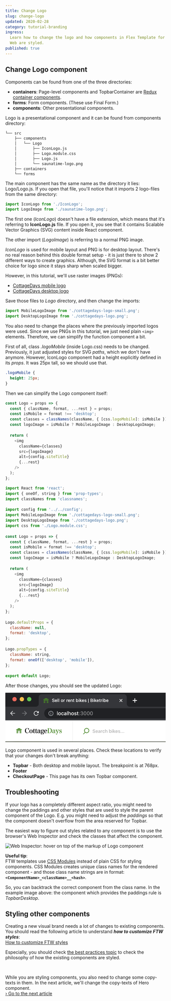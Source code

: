 ```yaml
---
title: Change Logo
slug: change-logo
updated: 2020-02-28
category: tutorial-branding
ingress:
  Learn how to change the logo and how components in Flex Template for
  Web are styled.
published: true
---
```


## Change Logo component

Components can be found from one of the three directories:

- **containers**: Page-level components and TopbarContainer are
  [Redux container components](https://redux.js.org/basics/usage-with-react#presentational-and-container-components).
- **forms**: Form components. (These use Final Form.)
- **components**: Other presentational components.

Logo is a presentational component and it can be found from components
directory:

```shell
└── src
    ├── components
    │   └── Logo
    │       ├── IconLogo.js
    │       ├── Logo.module.css
    │       ├── Logo.js
    │       └── saunatime-logo.png
    ├── containers
    └── forms
```

The main component has the same name as the directory it lies:
Logo/Logo.js. If you open that file, you'll notice that it imports 2
logo-files from the same directory:

```js
import IconLogo from './IconLogo';
import LogoImage from './saunatime-logo.png';
```

The first one (_IconLogo_) doesn't have a file extension, which means
that it's referring to **IconLogo.js** file. If you open it, you see
that it contains Scalable Vector Graphics (SVG) content inside React
component.

The other import (_LogoImage_) is referring to a normal PNG image.

_IconLogo_ is used for mobile layout and PNG is for desktop layout.
There's no real reason behind this double format setup - it is just
there to show 2 different ways to create graphics. Although, the SVG
format is a bit better choice for logo since it stays sharp when scaled
bigger.

However, in this tutorial, we'll use raster images (PNGs):

- [CottageDays mobile logo](/tutorial-assets/cottagedays-logo-small.png)
- [CottageDays desktop logo](/tutorial-assets/cottagedays-logo.png)

Save those files to _Logo_ directory, and then change the imports:

```js
import MobileLogoImage from './cottagedays-logo-small.png';
import DesktopLogoImage from './cottagedays-logo.png';
```

You also need to change the places where the previously imported logos
were used. Since we use PNGs in this tutorial, we just need plain
`<img>` elements. Therefore, we can simplify the function component a
bit.

First of all, class _.logoMobile_ (inside Logo.css) needs to be changed.
Previously, it just adjusted styles for SVG _paths_, which we don't have
anymore. However, IconLogo component had a height explicitly defined in
its _props_. It was 25px tall, so we should use that.

```css
.logoMobile {
  height: 25px;
}
```

Then we can simplify the Logo component itself:

```js
const Logo = props => {
  const { className, format, ...rest } = props;
  const isMobile = format !== 'desktop';
  const classes = classNames(className, { [css.logoMobile]: isMobile });
  const logoImage = isMobile ? MobileLogoImage : DesktopLogoImage;

  return (
    <img
      className={classes}
      src={logoImage}
      alt={config.siteTitle}
      {...rest}
    />
  );
};
```

<extrainfo title="Check the whole Logo.js file">

```js
import React from 'react';
import { oneOf, string } from 'prop-types';
import classNames from 'classnames';

import config from '../../config';
import MobileLogoImage from './cottagedays-logo-small.png';
import DesktopLogoImage from './cottagedays-logo.png';
import css from './Logo.module.css';

const Logo = props => {
  const { className, format, ...rest } = props;
  const isMobile = format !== 'desktop';
  const classes = classNames(className, { [css.logoMobile]: isMobile });
  const logoImage = isMobile ? MobileLogoImage : DesktopLogoImage;

  return (
    <img
      className={classes}
      src={logoImage}
      alt={config.siteTitle}
      {...rest}
    />
  );
};

Logo.defaultProps = {
  className: null,
  format: 'desktop',
};

Logo.propTypes = {
  className: string,
  format: oneOf(['desktop', 'mobile']),
};

export default Logo;
```

</extrainfo>

After those changes, you should see the updated Logo:

![Updated logo](updated-logo.png)

Logo component is used in several places. Check these locations to
verify that your changes don't break anything:

- **Topbar** - Both desktop and mobile layout. The breakpoint is at
  768px.
- **Footer**
- **CheckoutPage** - This page has its own Topbar component.

## Troubleshooting

If your logo has a completely different aspect ratio, you might need to
change the paddings and other styles that are used to style the parent
component of the Logo. E.g. you might need to adjust the _paddings_ so
that the component doesn't overflow from the area reserved for Topbar.

The easiest way to figure out styles related to any component is to use
the browser's Web Inspector and check the classes that affect the
component.

![Web Inspector: hover on top of the markup of Logo component](web-inspector-hovering-on-logo.png)

**Useful tip**:<br > FTW templates use
[CSS Modules](https://github.com/css-modules/css-modules) instead of
plain CSS for styling components. CSS Modules creates unique class names
for the rendered component - and those class name strings are in format:
**`<ComponentName>_<className>__<hash>`**.

So, you can backtrack the correct component from the class name. In the
example image above: the component which provides the paddings rule is
_TopbarDesktop_.

## Styling other components

Creating a new visual brand needs a lot of changes to existing
components. You should read the following article to understand **_how
to customize FTW styles_**: <br />
[How to customize FTW styles](/ftw/how-to-customize-ftw-styles/)

Especially, you should check
[the best practices topic](/ftw/how-to-customize-ftw-styles/#styling-guidelines)
to check the philosophy of how the existing components are styled.

<br />

While you are styling components, you also need to change some
copy-texts in them. In the next article, we'll change the copy-texts of
Hero component.<br />
[› Go to the next article](/tutorial/working-with-translations/)
